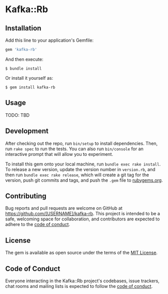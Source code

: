 # Kafka::Rb

## Installation

Add this line to your application's Gemfile:

```ruby
gem 'kafka-rb'
```

And then execute:

    $ bundle install

Or install it yourself as:

    $ gem install kafka-rb

## Usage

TODO: TBD 

## Development

After checking out the repo, run `bin/setup` to install dependencies. Then, run `rake spec` to run the tests. You can also run `bin/console` for an interactive prompt that will allow you to experiment.

To install this gem onto your local machine, run `bundle exec rake install`. To release a new version, update the version number in `version.rb`, and then run `bundle exec rake release`, which will create a git tag for the version, push git commits and tags, and push the `.gem` file to [rubygems.org](https://rubygems.org).

## Contributing

Bug reports and pull requests are welcome on GitHub at https://github.com/[USERNAME]/kafka-rb. This project is intended to be a safe, welcoming space for collaboration, and contributors are expected to adhere to the [code of conduct](https://github.com/[USERNAME]/kafka-rb/blob/master/CODE_OF_CONDUCT.md).


## License

The gem is available as open source under the terms of the [MIT License](https://opensource.org/licenses/MIT).

## Code of Conduct

Everyone interacting in the Kafka::Rb project's codebases, issue trackers, chat rooms and mailing lists is expected to follow the [code of conduct](https://github.com/[USERNAME]/kafka-rb/blob/master/CODE_OF_CONDUCT.md).
